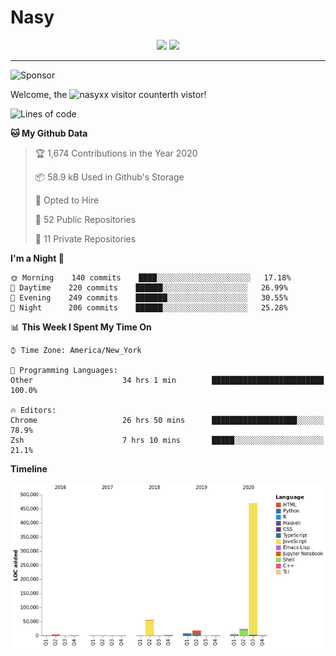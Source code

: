 # Nasy

<p align="center">
<img height="200" src="https://github-readme-stats.vercel.app/api?username=nasyxx&count_private=true&show_icons=true&theme=dracula&include_all_commits=true"/>
<img height="200" src="https://github-readme-stats.vercel.app/api/top-langs/?username=nasyxx&theme=dracula&hide=html,jupyter+notebook&count_private=true&show_icons=true"/>
</p>
  
----------------

![Sponsor](https://img.shields.io/static/v1.svg?label=Sponsor&message=%E2%9D%A4&logo=GitHub&style=flat&color=pink)
 
Welcome, the ![nasyxx visitor counter](https://count.getloli.com/get/@nasyxx?theme=rule34)th vistor!
 
<!--START_SECTION:waka-->
![Lines of code](https://img.shields.io/badge/From%20Hello%20World%20I%27ve%20Written-16.0%20million%20lines%20of%20code-blue)

**🐱 My Github Data** 

> 🏆 1,674 Contributions in the Year 2020
 > 
> 📦 58.9 kB Used in Github's Storage 
 > 
> 💼 Opted to Hire
 > 
> 📜 52 Public Repositories
 > 
> 🔑 11 Private Repositories 

**I'm a Night 🦉** 

```text
🌞 Morning    140 commits    ████░░░░░░░░░░░░░░░░░░░░░   17.18% 
🌆 Daytime    220 commits    ██████░░░░░░░░░░░░░░░░░░░   26.99% 
🌃 Evening    249 commits    ███████░░░░░░░░░░░░░░░░░░   30.55% 
🌙 Night      206 commits    ██████░░░░░░░░░░░░░░░░░░░   25.28%

```


📊 **This Week I Spent My Time On** 

```text
⌚︎ Time Zone: America/New_York

💬 Programming Languages: 
Other                    34 hrs 1 min        █████████████████████████   100.0%

🔥 Editors: 
Chrome                   26 hrs 50 mins      ███████████████████░░░░░░   78.9% 
Zsh                      7 hrs 10 mins       █████░░░░░░░░░░░░░░░░░░░░   21.1%

```

**Timeline**

![Chart not found](https://github.com/nasyxx/nasyxx/blob/master/charts/bar_graph.png) 


<!--END_SECTION:waka-->

<!-- ![visitors](https://visitor-badge.laobi.icu/badge?page_id=nasyxx.nasyxx) -->
